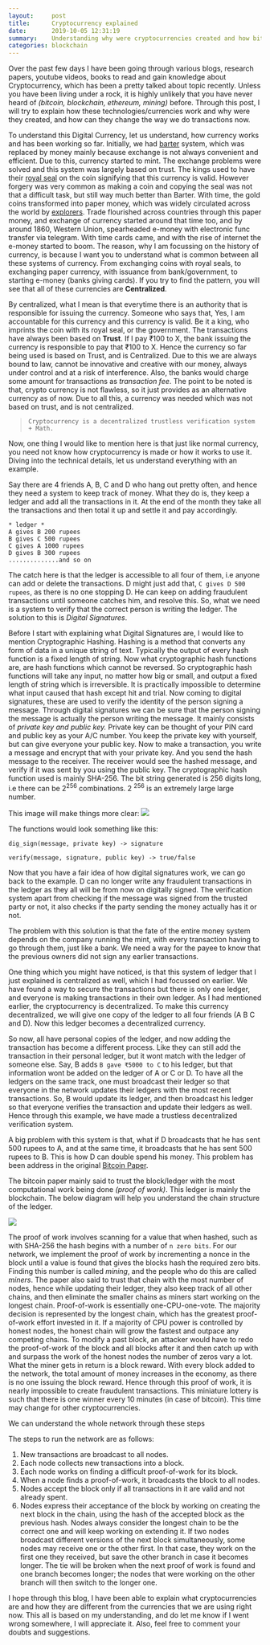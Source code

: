 ```yaml
---
layout:     post
title:      Cryptocurrency explained
date:       2019-10-05 12:31:19
summary:    Understanding why were cryptocurrencies created and how bitcoin works. 
categories: blockchain
---
```



<!-- # cryptocurrency explained.  -->

Over the past few days I have been going through various blogs, research papers, youtube videos, books to read and gain knowledge about Cryptocurrency, which has been a pretty talked about topic recently. Unless you have been living under a rock, it is highly unlikely that you have never heard of _(bitcoin, blockchain, ethereum, mining)_ before. Through this post, I will try to explain how these technologies/currencies work and why were they created, and how can they change the way we do transactions now. 

To understand this Digital Currency, let us understand, how currency works and has been working so far. 
Initially, we had [barter](https://en.wikipedia.org/wiki/Barter) system, which was replaced by money mainly because exchange is not always convenient and efficient. 
Due to this, currency started to mint. The exchange problems were solved and this system was largely based on trust. The kings used to have their [royal seal](https://en.wikipedia.org/wiki/Alyattes_of_Lydia) on the coin signifying that this currency is valid. However forgery was very common as making a coin and copying the seal was not that a difficult task, but still way much better than Barter. 
With time, the gold coins transformed into paper money, which was widely circulated across the world by [explorers](https://en.wikisource.org/wiki/The_Travels_of_Marco_Polo/Book_2/Chapter_24). Trade flourished across countries through this paper money, and exchange of currency started around that time too, and by around 1860, Western Union, spearheaded e-money with electronic func transfer via telegram. With time cards came, and with the rise of internet the e-money started to boom. 
The reason, why I am focussing on the history of currency, is because I want you to understand what is common between all these systems of currency. From exchanging coins with royal seals, to exchanging paper currency, with issuance from bank/government, to starting e-money (banks giving cards). If you try to find the pattern, you will see that all of these currencies are **Centralized**.

By centralized, what I mean is that everytime there is an authority that is responsible for issuing the currency. Someone who says that, Yes, I am accountable for this currency and this currency is valid. Be it a king, who imprints the coin with its royal seal, or the government. The transactions have always been based on **Trust**. If I pay ₹100 to X, the bank issuing the currency is responsible to pay that ₹100 to X. Hence the currency so far being used is based on Trust, and is Centralized. Due to this we are always bound to law, cannot be innovative and creative with our money, always under control and at a risk of interference. Also, the banks would charge some amount for transactions as _transaction fee_. The point to be noted is that, crypto currency is not flawless, so it just provides as an alternative currency as of now. Due to all this, a currency was needed which was not based on trust, and is not centralized. 
> `Cryptocurrency is a decentralized trustless verification system + Math.`

Now, one thing I would like to mention here is that just like normal currency, you need not know how cryptocurrency is made or how it works to use it. Diving into the technical details, let us understand everything with an example.


Say there are 4 friends A, B, C and D who hang out pretty often, and hence they need a system to keep track of money. What they do is, they keep a ledger and add all the transactions in it. At the end of the month they take all the transactions and then total it up and settle it and pay accordingly.


```
* ledger *
A gives B 200 rupees
B gives C 500 rupees
C gives A 1000 rupees
D gives B 300 rupees
..............and so on
```

The catch here is that the ledger is accessible to all four of them, i.e anyone can add or delete the transactions. D might just add that, `C gives D 500 rupees`, as there is no one stopping D. He can keep on adding fraudulent transactions until someone catches him, and resolve this. So, what we need is a system to verify that the correct person is writing the ledger. The solution to this is *Digital Signatures*. 

Before I start with explaining what Digital Signatures are, I would like to mention Cryptographic Hashing. Hashing is a method that converts any form of data in a unique string of text. Typically the output of every hash function is a fixed length of string. Now what cryptographic hash functions are, are hash functions which cannot be reversed. 
So cryptographic hash functions will take any input, no matter how big or small, and output a fixed length of string which is irreversible. It is practically impossible to determine what input caused that hash except hit and trial. Now coming to digital signatures, these are used to verify the identity of the person signing a message. Through digital signatures we can be sure that the person signing the message is actually the person writing the message. It mainly consists of _private key and public key._ Private key can be thought of your PIN card and public key as your A/C number. You keep the private key with yourself, but can give everyone your public key. Now to make a transaction, you write a message and encrypt that with your private key. And you send the hash message to the receiver. The receiver would see the hashed message, and verify if it was sent by you using the public key. The cryptographic hash function used is mainly SHA-256. The bit string generated is 256 digits long, i.e there can be 2<sup>256</sup> combinations. 2 <sup>256</sup> is an extremely large large number. 

This image will make things more clear: 
![](images/bitcoin2.png)

The functions would look something like this: 

```
dig_sign(message, private key) -> signature

verify(message, signature, public key) -> true/false

```


Now that you have a fair idea of how digital signatures work, we can go back to the example. D can no longer write any fraudulent transactions in the ledger as they all will be from now on digitally signed. The verification system apart from checking if the message was signed from the trusted party or not, it also checks if the party sending the money actually has it or not. 


The problem with this solution is that the fate of the entire money system depends on the company running the mint, with every transaction having to go through them, just like a bank. We need a way for the payee to know that the previous owners did not sign any earlier transactions.

One thing which you might have noticed, is that this system of ledger that I just explained is centralized as well, which I had focussed on earlier. We have found a way to secure the transactions but there is only one ledger, and everyone is making transactions in their own ledger. As I had mentioned earlier, the cryptocurrency is decentralized. To make this currency decentralized, we will give one copy of the ledger to all four friends (A B C and D). Now this ledger becomes a decentralized currency.


So now, all have personal copies of the ledger, and now adding the transaction has become a different process. Like they can still add the transaction in their personal ledger, but it wont match with the ledger of someone else. Say, B adds `B gave ₹5000 to C` to his ledger, but that information wont be added on the ledger of A or C or D. To have all the ledgers on the same track, one must broadcast their ledger so that everyone in the network updates their ledgers with the most recent transactions. So, B would update its ledger, and then broadcast his ledger so that everyone verifies the transaction and update their ledgers as well. Hence through this example, we have made a trustless decentralized verification system.


A big problem with this system is that, what if D broadcasts that he has sent 500 rupees to A, and at the same time, it broadcasts that he has sent 500 rupees to B. This is how D can double spend his money. This problem has been address in the original [Bitcoin Paper](https://bitcoin.org/bitcoin.pdf). 


The bitcoin paper mainly said to trust the block/ledger with the most computational work being done _(proof of work)_. This ledger is mainly the blockchain. The below diagram will help you understand the chain structure of the ledger.

![](images/bitcoin1.png) 

The proof of work involves scanning for a value that when hashed, such as with SHA-256 the hash begins with a number of `n zero bits`. 
For our network, we implement the proof of work by incrementing a nonce in the block until a value is found that gives the blocks hash the required zero bits. Finding this number is called *mining*, and the people who do this are called *miners*. The paper also said to trust that chain with the most number of nodes, hence while updating their ledger, they also keep track of all other chains, and then eliminate the smaller chains as miners start working on the longest chain. 
Proof-of-work is essentially one-CPU-one-vote. The majority decision is represented by the longest chain, which has the greatest proof-of-work effort invested in it. If a majority of CPU power is controlled by honest nodes, the honest chain will grow the fastest and outpace any competing chains. To modify a past block, an attacker would have to redo the proof-of-work of the block and all blocks after it and then catch up with and surpass the work of the honest nodes the number of zeros vary a lot. What the miner gets in return is a block reward. With every block added to the network, the total amount of money increases in the economy, as there is no one issuing the block reward. Hence through this proof of work, it is nearly impossible to create fraudulent transactions. This miniature lottery is such that there is one winner every 10 minutes (in case of  bitcoin). This time may change for other cryptocurrencies.  


We can understand the whole network through these steps


The steps to run the network are as follows:

1. New transactions are broadcast to all nodes.
2. Each node collects new transactions into a block.
3. Each node works on finding a difficult proof-of-work for its block.
4. When a node finds a proof-of-work, it broadcasts the block to all nodes.
5. Nodes accept the block only if all transactions in it are valid and not already spent.
6. Nodes express their acceptance of the block by working on creating the next block in the chain, using the hash of the accepted block as the previous hash. Nodes always consider the longest chain to be the correct one and will keep working on extending it. If two nodes broadcast different versions of the next block simultaneously, some nodes may receive one or the other first. In that case, they work on the first one they received, but save the other branch in case it becomes longer. The tie will be broken when the next proof of work is found and one branch becomes longer; the nodes that were working on the other branch will then switch to the longer one.



I hope through this blog, I have been able to explain what cryptocurrencies are and how they are different from the currencies that we are using right now. This all is based on my understanding, and do let me know if I went wrong somewhere, I will appreciate it. Also, feel free to comment your doubts and suggestions. 